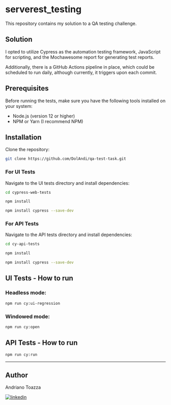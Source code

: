 # serverest_testing

This repository contains my solution to a QA testing challenge.

## Solution

I opted to utilize Cypress as the automation testing framework, JavaScript for scripting, and the Mochawesome report for generating test reports. 

Additionally, there is a GitHub Actions pipeline in place, which could be scheduled to run daily, although currently, it triggers upon each commit.

## Prerequisites

Before running the tests, make sure you have the following tools installed on your system:

- Node.js (version 12 or higher)
- NPM or Yarn (I recommend NPM)

## Installation

Clone the repository:
```bash
git clone https://github.com/DolAndi/qa-test-task.git
```

### For UI Tests
Navigate to the UI tests directory and install dependencies:
```bash
cd cypress-web-tests
```
```bash
npm install
```
```bash
npm install cypress --save-dev
```

### For API Tests
Navigate to the API tests directory and install dependencies:
```bash
cd cy-api-tests
```
```bash
npm install
```
```bash
npm install cypress --save-dev
```

## UI Tests - How to run 

### Headless mode:
```bash
npm run cy:ui-regression
```
### Windowed mode:
```bash
npm run cy:open
```

## API Tests - How to run 

```bash
npm run cy:run
```


---


## Author

Andriano Toazza

[![linkedin](https://img.shields.io/badge/linkedin-0A66C2?style=for-the-badge&logo=linkedin&logoColor=white)](https://www.linkedin.com/in/andriano-toazza)